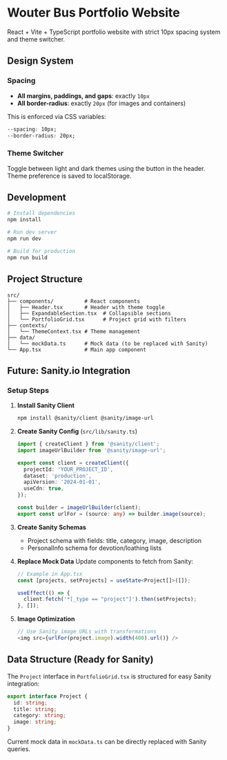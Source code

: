 # Wouter Bus Portfolio Website

React + Vite + TypeScript portfolio website with strict 10px spacing system and theme switcher.

## Design System

### Spacing
- **All margins, paddings, and gaps**: exactly `10px`
- **All border-radius**: exactly `20px` (for images and containers)

This is enforced via CSS variables:
```css
--spacing: 10px;
--border-radius: 20px;
```

### Theme Switcher
Toggle between light and dark themes using the button in the header. Theme preference is saved to localStorage.

## Development

```bash
# Install dependencies
npm install

# Run dev server
npm run dev

# Build for production
npm run build
```

## Project Structure

```
src/
├── components/          # React components
│   ├── Header.tsx       # Header with theme toggle
│   ├── ExpandableSection.tsx  # Collapsible sections
│   └── PortfolioGrid.tsx      # Project grid with filters
├── contexts/
│   └── ThemeContext.tsx # Theme management
├── data/
│   └── mockData.ts      # Mock data (to be replaced with Sanity)
└── App.tsx              # Main app component
```

## Future: Sanity.io Integration

### Setup Steps

1. **Install Sanity Client**
   ```bash
   npm install @sanity/client @sanity/image-url
   ```

2. **Create Sanity Config** (`src/lib/sanity.ts`)
   ```typescript
   import { createClient } from '@sanity/client';
   import imageUrlBuilder from '@sanity/image-url';

   export const client = createClient({
     projectId: 'YOUR_PROJECT_ID',
     dataset: 'production',
     apiVersion: '2024-01-01',
     useCdn: true,
   });

   const builder = imageUrlBuilder(client);
   export const urlFor = (source: any) => builder.image(source);
   ```

3. **Create Sanity Schemas**
   - Project schema with fields: title, category, image, description
   - PersonalInfo schema for devotion/loathing lists

4. **Replace Mock Data**
   Update components to fetch from Sanity:
   ```typescript
   // Example in App.tsx
   const [projects, setProjects] = useState<Project[]>([]);
   
   useEffect(() => {
     client.fetch('*[_type == "project"]').then(setProjects);
   }, []);
   ```

5. **Image Optimization**
   ```typescript
   // Use Sanity image URLs with transformations
   <img src={urlFor(project.image).width(400).url()} />
   ```

## Data Structure (Ready for Sanity)

The `Project` interface in `PortfolioGrid.tsx` is structured for easy Sanity integration:

```typescript
export interface Project {
  id: string;
  title: string;
  category: string;
  image: string;
}
```

Current mock data in `mockData.ts` can be directly replaced with Sanity queries.
